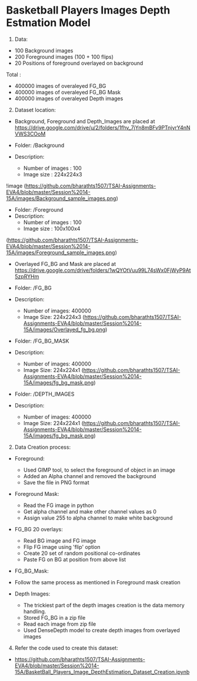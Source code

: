 # Basketball Players Images Depth Estmation Model

1. Data:

  * 100 Background images 
  * 200 Foreground images (100 + 100 flips)
  * 20 Positions of foreground overlayed on background
  
  Total : 
  * 400000 images of overaleyed FG_BG
  * 400000 images of overaleyed FG_BG Mask
  * 400000 images of overaleyed Depth images
  
  

2. Dataset location:

* Background, Foreground and Depth_Images are placed at https://drive.google.com/drive/u/2/folders/1fhv_7jYn8mBFv9PTnjyrY4nNVWS3COoM
 
* Folder: /Background
* Description: 
  * Number of images : 100
  * Image size :  224x224x3

!image (https://github.com/bharathts1507/TSAI-Assignments-EVA4/blob/master/Session%2014-15A/images/Background_sample_images.png)


* Folder: /Foreground
* Description: 
  * Number of images : 100
  * Image size :  100x100x4

(https://github.com/bharathts1507/TSAI-Assignments-EVA4/blob/master/Session%2014-15A/images/Foreground_sample_images.png)


* Overlayed FG_BG and Mask are placed at https://drive.google.com/drive/folders/1wQYOtVuu99L74sWx0FjWyP9At5zpRYHm

* Folder: /FG_BG
* Description: 
  * Number of images: 400000
  * Image Size: 224x224x3
(https://github.com/bharathts1507/TSAI-Assignments-EVA4/blob/master/Session%2014-15A/images/Overlayed_fg_bg.png)  
  
  
* Folder: /FG_BG_MASK
* Description: 
  * Number of images: 400000
  * Image Size: 224x224x1
(https://github.com/bharathts1507/TSAI-Assignments-EVA4/blob/master/Session%2014-15A/images/fg_bg_mask.png)  
  
  
* Folder: /DEPTH_IMAGES
* Description: 
  * Number of images: 400000
  * Image Size: 224x224x1
(https://github.com/bharathts1507/TSAI-Assignments-EVA4/blob/master/Session%2014-15A/images/fg_bg_mask.png)  
  
  
2. Data Creation process:
* Foreground:
  * Used GIMP tool, to select the foreground of object in an image
  * Added an Alpha channel and removed the background
  * Save the file in PNG format

* Foreground Mask:
  * Read the FG image in python
  * Get alpha channel and make other channel values as 0
  * Assign value 255 to alpha channel to make white background
  
 * FG_BG 20 overlays:
   * Read BG image and FG image
   * Flip FG image using 'flip' option
   * Create 20 set of random positional co-ordinates 
   * Paste FG on BG at position from above list

 * FG_BG_Mask:
  * Follow the same process as mentioned in Foreground mask creation
  
  * Depth Images:
    * The trickiest part of the depth images creation is the data memory handling.
    * Stored FG_BG in a zip file 
    * Read each image from zip file
    * Used DenseDepth model to create depth images from overlayed images
    
4. Refer the code used to create this dataset:
* https://github.com/bharathts1507/TSAI-Assignments-EVA4/blob/master/Session%2014-15A/BasketBall_Players_Image_DepthEstimation_Dataset_Creation.ipynb


